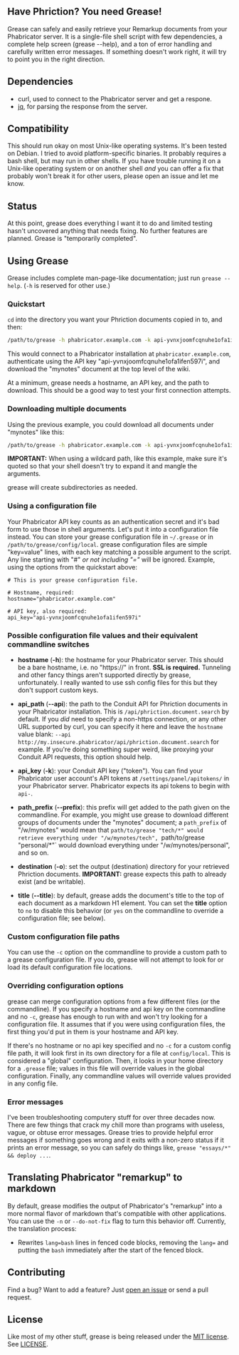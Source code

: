 ## Have Phriction? You need Grease!

Grease can safely and easily retrieve your Remarkup documents from your Phabricator server. It is a single-file shell script with few dependencies, a complete help screen (grease --help), and a ton of error handling and carefully written error messages. If something doesn't work right, it will try to point you in the right direction.


## Dependencies

* curl, used to connect to the Phabricator server and get a respone.
* [jq](https://github.com/stedolan/jq), for parsing the response from the server.


## Compatibility

This should run okay on most Unix-like operating systems. It's been tested on Debian. I tried to avoid platform-specific binaries. It probably requires a bash shell, but may run in other shells. If you have trouble running it on a Unix-like operating system or on another shell *and* you can offer a fix that probably won't break it for other users, please open an issue and let me know.


## Status

At this point, grease does everything I want it to do and limited testing hasn't uncovered anything that needs fixing. No further features are planned. Grease is "temporarily completed".


## Using Grease

Grease includes complete man-page-like documentation; just run `grease --help`. (`-h` is reserved for other use.)

### Quickstart

`cd` into the directory you want your Phriction documents copied in to, and then:

```bash
/path/to/grease -h phabricator.example.com -k api-yvnxjoomfcqnuhe1ofa1ifen597i /w/mynotes
```
This would connect to a Phabricator installation at `phabricator.example.com`, authenticate using the API key "api-yvnxjoomfcqnuhe1ofa1ifen597i", and download the "mynotes" document at the top level of the wiki.

At a minimum, grease needs a hostname, an API key, and the path to download. This should be a good way to test your first connection attempts.

### Downloading multiple documents

Using the previous example, you could download all documents under "mynotes" like this:

```bash
/path/to/grease -h phabricator.example.com -k api-yvnxjoomfcqnuhe1ofa1ifen597i "/w/mynotes/*"
```
**IMPORTANT:** When using a wildcard path, like this example, make sure it's quoted so that your shell doesn't try to expand it and mangle the arguments.

grease will create subdirectories as needed.

### Using a configuration file

Your Phabricator API key counts as an authentication secret and it's bad form to use those in shell arguments. Let's put it into a configuration file instead. You can store your grease configuration file in `~/.grease` or in `/path/to/grease/config/local`. grease configuration files are simple "key=value" lines, with each key matching a possible argument to the script. Any line starting with "#" *or not including "="* will be ignored. Example, using the options from the quickstart above:

```
# This is your grease configuration file.

# Hostname, required:
hostname="phabricator.example.com"

# API key, also required:
api_key="api-yvnxjoomfcqnuhe1ofa1ifen597i"
```

### Possible configuration file values and their equivalent commandline switches

* **hostname** (**-h**): the hostname for your Phabricator server. This should be a bare hostname, i.e. no "https://" in front. **SSL is required.** Tunneling and other fancy things aren't supported directly by grease, unfortunately. I really wanted to use ssh config files for this but they don't support custom keys.

* **api_path** (**--api**): the path to the Conduit API for Phriction documents in your Phabricator installation. This is `/api/phriction.document.search` by default. If you *did* need to specify a non-https connection, or any other URL supported by curl, you can specify it here and leave the `hostname` value blank: `--api http://my.insecure.phabricator/api/phriction.document.search` for example. If you're doing something super weird, like proxying your Conduit API requests, this option should help.

* **api_key** (**-k**): your Conduit API key ("token"). You can find your Phabricator user account's API tokens at `/settings/panel/apitokens/` in your Phabricator server. Phabricator expects its api tokens to begin with `api-`.

* **path_prefix** (**--prefix**): this prefix will get added to the path given on the commandline. For example, you might use grease to download different groups of documents under the "mynotes" document; a `path_prefix` of "/w/mynotes" would mean that `path/to/grease "tech/*" would retrieve everything under "/w/mynotes/tech", `path/to/grease "personal/*"` would download everything under "/w/mynotes/personal", and so on.

* **destination** (**-o**): set the output (destination) directory for your retrieved Phriction documents. **IMPORTANT:** grease expects this path to already exist (and be writable).

* **title** (**--title**): by default, grease adds the document's title to the top of each document as a markdown H1 element. You can set the **title** option to `no` to disable this behavior (or `yes` on the commandline to override a configuration file; see below).

### Custom configuration file paths

You can use the `-c` option on the commandline to provide a custom path to a grease configuration file. If you do, grease will not attempt to look for or load its default configuration file locations.

### Overriding configuration options

grease can merge configuration options from a few different files (or the commandline). If you specify a hostname and api key on the commandline and no `-c`, grease has enough to run with and won't try looking for a configuration file. It assumes that if you were using configuration files, the first thing you'd put in them is your hostname and API key.

If there's no hostname or no api key specified and no `-c` for a custom config file path, it will look first in its own directory for a file at `config/local`. This is considered a "global" configuration. Then, it looks in your home directory for a `.grease` file; values in this file will override values in the global configuration. Finally, any commandline values will override values provided in any config file.

### Error messages

I've been troubleshooting computery stuff for over three decades now. There are few things that crack my chill more than programs with useless, vague, or obtuse error messages. Grease tries to provide helpful error messages if something goes wrong and it exits with a non-zero status if it prints an error message, so you can safely do things like, `grease "essays/*" && deploy ...`.


## Translating Phabricator "remarkup" to markdown

By default, grease modifies the output of Phabricator's "remarkup" into a more normal flavor of markdown that's compatible with other applications. You can use the `-n` or `--do-not-fix` flag to turn this behavior off. Currently, the translation process:

* Rewrites `lang=bash` lines in fenced code blocks, removing the `lang=` and putting the `bash` immediately after the start of the fenced block.


## Contributing

Find a bug? Want to add a feature? Just [open an issue](https://github.com/robsheldon/grease/issues) or send a pull request.


## License

Like most of my other stuff, grease is being released under the [MIT license](https://opensource.org/licenses/MIT). See [LICENSE](https://github.com/robsheldon/grease/blob/master/LICENSE).


[license-shield]: https://img.shields.io/github/license/robsheldon/grease.svg?style=flat-square
[license-url]: https://github.com/robsheldon/grease/blob/master/LICENSE
